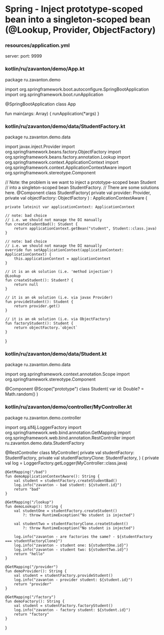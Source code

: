 # Spring - Inject prototype-scoped bean into a singleton-scoped bean (@Lookup, Provider, ObjectFactory)



### resources/application.yml
server:
  port: 9999










### kotlin/ru/zavanton/demo/App.kt
package ru.zavanton.demo

import org.springframework.boot.autoconfigure.SpringBootApplication
import org.springframework.boot.runApplication

@SpringBootApplication
class App

fun main(args: Array<String>) {
    runApplication<App>(*args)
}










### kotlin/ru/zavanton/demo/data/StudentFactory.kt
package ru.zavanton.demo.data

import javax.inject.Provider
import org.springframework.beans.factory.ObjectFactory
import org.springframework.beans.factory.annotation.Lookup
import org.springframework.context.ApplicationContext
import org.springframework.context.ApplicationContextAware
import org.springframework.stereotype.Component

// Note: the problem is we want to inject a prototype-scoped bean Student
// into a singleton-scoped bean StudentFactory.
// There are some solutions here.
@Component
class StudentFactory(
    private val provider: Provider<Student>,
    private val objectFactory: ObjectFactory<Student>
) : ApplicationContextAware {

    private lateinit var applicationContext: ApplicationContext

    // note: bad choice
    // i.e. we should not manage the DI manually
    fun createStudentBad(): Student {
        return applicationContext.getBean("student", Student::class.java)
    }

    // note: bad choice
    // i.e. we should not manage the DI manually
    override fun setApplicationContext(applicationContext: ApplicationContext) {
        this.applicationContext = applicationContext
    }

    // it is an ok solution (i.e. 'method injection')
    @Lookup
    fun createStudent(): Student? {
        return null
    }

    // it is an ok solution (i.e. via javax Provider)
    fun provideStudent(): Student {
        return provider.get()
    }

    // it is an ok solution (i.e. via ObjectFactory)
    fun factoryStudent(): Student {
        return objectFactory.`object`
    }
}










### kotlin/ru/zavanton/demo/data/Student.kt
package ru.zavanton.demo.data

import org.springframework.context.annotation.Scope
import org.springframework.stereotype.Component

@Component
@Scope("prototype")
class Student(
    var id: Double? = Math.random()
)










### kotlin/ru/zavanton/demo/controller/MyController.kt
package ru.zavanton.demo.controller

import org.slf4j.LoggerFactory
import org.springframework.web.bind.annotation.GetMapping
import org.springframework.web.bind.annotation.RestController
import ru.zavanton.demo.data.StudentFactory

@RestController
class MyController(
    private val studentFactory: StudentFactory,
    private val studentFactoryClone: StudentFactory,
) {
    private val log = LoggerFactory.getLogger(MyController::class.java)

    @GetMapping("/bad")
    fun demoApplicationContextAware(): String {
        val student = studentFactory.createStudentBad()
        log.info("zavanton - bad student: ${student.id}")
        return "bad"
    }

    @GetMapping("/lookup")
    fun demoLookup(): String {
        val studentOne = studentFactory.createStudent()
            ?: throw RuntimeException("No student is injected")

        val studentTwo = studentFactoryClone.createStudent()
            ?: throw RuntimeException("No student is injected")

        log.info("zavanton - are factories the same? - ${studentFactory === studentFactoryClone}")
        log.info("zavanton - student one: ${studentOne.id}")
        log.info("zavanton - student two: ${studentTwo.id}")
        return "hello"
    }

    @GetMapping("/provider")
    fun demoProvider(): String {
        val student = studentFactory.provideStudent()
        log.info("zavanton - provider student: ${student.id}")
        return "provider"
    }

    @GetMapping("/factory")
    fun demoFactory(): String {
        val student = studentFactory.factoryStudent()
        log.info("zavanton - factory student: ${student.id}")
        return "factory"
    }
}
